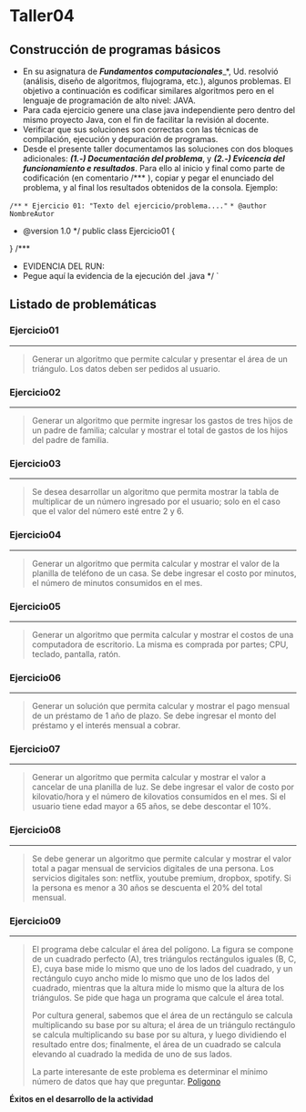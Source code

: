 # Taller04

## Construcción de programas básicos

* En su asignatura de ***Fundamentos computacionales***_*, Ud. resolvió (análisis, diseño de algoritmos, flujograma, etc.), algunos problemas. El objetivo a continuación es codificar similares algoritmos pero en el lenguaje de programación de alto nivel: JAVA. 
* Para cada ejercicio genere una clase java independiente pero dentro del mismo proyecto Java, con el fin de facilitar la revisión al docente. 
* Verificar que sus soluciones son correctas con las técnicas de compilación, ejecución y depuración de programas. 
* Desde el presente taller documentamos las soluciones con dos bloques adicionales: ***(1.-) Documentación del problema***, y ***(2.-) Evicencia del funcionamiento e resultados***. Para ello al inicio y final como parte de codificación (en comentario /*** ), copiar y pegar el enunciado del problema, y al final los resultados obtenidos de la consola. Ejemplo: 

`/**`
 `* Ejercicio 01: "Texto del ejercicio/problema...."`
 `* @author NombreAutor`
 * @version 1.0
 */
public class Ejercicio01 {
    
}
/***
 * EVIDENCIA DEL RUN:
 * Pegue aquí la evidencia de la ejecución del .java
 */
 `

## Listado de problemáticas

### Ejercicio01
---
> Generar un algoritmo que permite calcular y presentar el área de un triángulo. Los datos deben ser pedidos al usuario.

### Ejercicio02
---
> Generar un algoritmo que permite ingresar los gastos de tres hijos de un padre de familia; calcular y  mostrar el total de gastos de los hijos del padre de familia.

### Ejercicio03
---
> Se desea desarrollar un algoritmo que permita mostrar la tabla de multiplicar de un número ingresado por el usuario; solo en el caso que el valor del número esté entre 2 y 6.

### Ejercicio04
---
> Generar un algoritmo que permita calcular y mostrar el valor de la planilla de teléfono de un casa. Se debe ingresar el costo por minutos, el número de minutos consumidos en el mes.

### Ejercicio05
---
> Generar un algoritmo que permita calcular y mostrar el costos de una computadora de escritorio. La misma es comprada por partes; CPU, teclado, pantalla, ratón.

### Ejercicio06
---
> Generar un solución que permita calcular y mostrar el pago mensual de un préstamo de 1 año de plazo. Se debe ingresar el monto del préstamo y el interés mensual a cobrar.

### Ejercicio07
---
> Generar un algoritmo que permita calcular y mostrar el valor a cancelar de una planilla de luz. Se debe ingresar el valor de costo por kilovatio/hora y el número de kilovatios consumidos en el mes. Si el usuario tiene edad mayor a 65 años, se debe descontar el 10%.

### Ejercicio08
---
> Se debe generar un algoritmo que permite calcular y mostrar el valor total a pagar mensual de servicios digitales de una persona. Los servicios digitales son: netflix, youtube premium, dropbox, spotify. Si la persona es menor a 30 años se descuenta el 20% del total mensual.

### Ejercicio09
---
> El programa debe calcular el área del polígono. La figura se compone de un cuadrado perfecto (A), tres triángulos rectángulos iguales (B, C, E), cuya base mide lo mismo que uno de los lados del cuadrado, y un rectángulo cuyo ancho mide lo mismo que uno de los lados del cuadrado, mientras que la altura mide lo mismo que la altura de los triángulos. Se pide que haga un programa que calcule el área total.
> 
> Por cultura general, sabemos que el área de un rectángulo se calcula multiplicando su base por su altura; el área de un triángulo rectángulo se calcula multiplicando su base por su altura, y luego dividiendo el resultado entre dos; finalmente, el área de un cuadrado se calcula elevando al cuadrado la medida de uno de sus lados.
> 
> La parte interesante de este problema es determinar el mínimo número de datos que hay que preguntar.
> [Poligono](https://github.com/IntroProg-C-OF25/APEB1-Taller04/blob/main/Img/Poligono.png)


**Éxitos en el desarrollo de la actividad**

